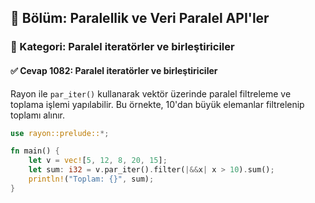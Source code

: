 ## 📘 Bölüm: Paralellik ve Veri Paralel API'ler  
### 🔹 Kategori: Paralel iteratörler ve birleştiriciler  
#### ✅ Cevap 1082: Paralel iteratörler ve birleştiriciler

Rayon ile `par_iter()` kullanarak vektör üzerinde paralel filtreleme ve toplama işlemi yapılabilir. Bu örnekte, 10'dan büyük elemanlar filtrelenip toplamı alınır.

```rust
use rayon::prelude::*;

fn main() {
    let v = vec![5, 12, 8, 20, 15];
    let sum: i32 = v.par_iter().filter(|&&x| x > 10).sum();
    println!("Toplam: {}", sum);
}
```
